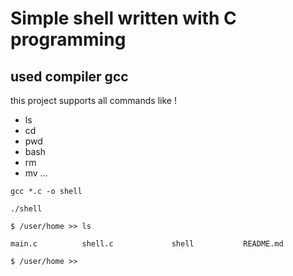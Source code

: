 # Simple shell written with C programming

## used compiler gcc

this project supports  all commands like ! 
- ls 
- cd 
- pwd 
- bash 
- rm 
- mv ...


```
gcc *.c -o shell
```
````
./shell

$ /user/home >> ls

main.c 			shell.c 			shell			README.md

$ /user/home >>
````
## 
